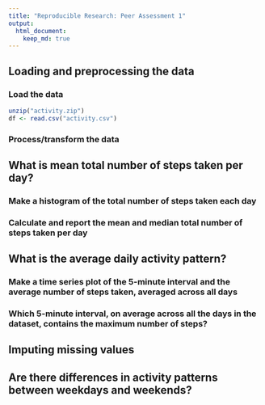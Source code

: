 ```yaml
---
title: "Reproducible Research: Peer Assessment 1"
output: 
  html_document:
    keep_md: true
---
```



## Loading and preprocessing the data

### Load the data

```r
unzip("activity.zip")
df <- read.csv("activity.csv")
```

### Process/transform the data


## What is mean total number of steps taken per day?

### Make a histogram of the total number of steps taken each day



### Calculate and report the mean and median total number of steps taken per day


## What is the average daily activity pattern?

### Make a time series plot of the 5-minute interval and the average number of steps taken, averaged across all days


### Which 5-minute interval, on average across all the days in the dataset, contains the maximum number of steps?



## Imputing missing values



## Are there differences in activity patterns between weekdays and weekends?
